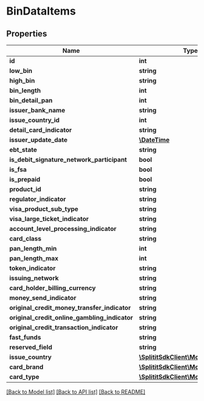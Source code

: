 # BinDataItems

## Properties
Name | Type | Description | Notes
------------ | ------------- | ------------- | -------------
**id** | **int** |  | 
**low_bin** | **string** |  | [optional] 
**high_bin** | **string** |  | [optional] 
**bin_length** | **int** |  | 
**bin_detail_pan** | **int** |  | 
**issuer_bank_name** | **string** |  | [optional] 
**issue_country_id** | **int** |  | [optional] 
**detail_card_indicator** | **string** |  | [optional] 
**issuer_update_date** | [**\DateTime**](\DateTime.md) |  | 
**ebt_state** | **string** |  | [optional] 
**is_debit_signature_network_participant** | **bool** |  | 
**is_fsa** | **bool** |  | 
**is_prepaid** | **bool** |  | 
**product_id** | **string** |  | [optional] 
**regulator_indicator** | **string** |  | [optional] 
**visa_product_sub_type** | **string** |  | [optional] 
**visa_large_ticket_indicator** | **string** |  | [optional] 
**account_level_processing_indicator** | **string** |  | [optional] 
**card_class** | **string** |  | [optional] 
**pan_length_min** | **int** |  | 
**pan_length_max** | **int** |  | 
**token_indicator** | **string** |  | [optional] 
**issuing_network** | **string** |  | [optional] 
**card_holder_billing_currency** | **string** |  | [optional] 
**money_send_indicator** | **string** |  | [optional] 
**original_credit_money_transfer_indicator** | **string** |  | [optional] 
**original_credit_online_gambling_indicator** | **string** |  | [optional] 
**original_credit_transaction_indicator** | **string** |  | [optional] 
**fast_funds** | **string** |  | [optional] 
**reserved_field** | **string** |  | [optional] 
**issue_country** | [**\SplititSdkClient\Model\Countries**](Countries.md) |  | [optional] 
**card_brand** | [**\SplititSdkClient\Model\CardBrand**](CardBrand.md) |  | 
**card_type** | [**\SplititSdkClient\Model\CardType**](CardType.md) |  | 

[[Back to Model list]](../README.md#documentation-for-models) [[Back to API list]](../README.md#documentation-for-api-endpoints) [[Back to README]](../README.md)


